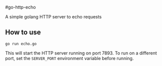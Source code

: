 #go-http-echo

A simple golang HTTP server to echo requests

## How to use

    go run echo.go

This will start the HTTP server running on port 7893. 
To run on a different port, set the `SERVER_PORT` environment variable before running.
